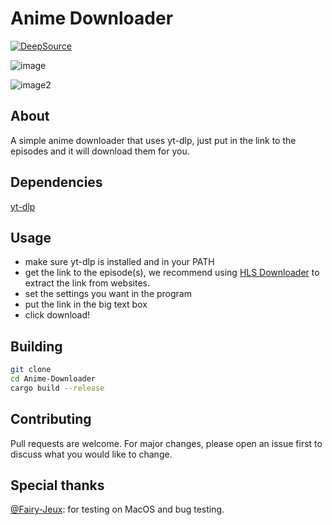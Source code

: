 # Anime Downloader

[![DeepSource](https://deepsource.io/gh/B0SEmc/Anime-Downloader.svg/?label=active+issues&token=OT1ncXYOtJsgq5kxkSkv8dz6)](https://deepsource.io/gh/B0SEmc/Anime-Downloader/?ref=repository-badge)

![image](https://i.imgur.com/8eSTQM2.png)

![image2](https://i.imgur.com/QbEaqBE.png)

## About
A simple anime downloader that uses yt-dlp, just put in the link to the episodes and it will download them for you.

## Dependencies
[yt-dlp](https://www.github.com/yt-dlp/yt-dlp)

## Usage
- make sure yt-dlp is installed and in your PATH
- get the link to the episode(s), we recommend using [HLS Downloader](https://github.com/puemos/hls-downloader) to extract the link from websites.
- set the settings you want in the program
- put the link in the big text box
- click download!

## Building
```bash
git clone
cd Anime-Downloader
cargo build --release
```

## Contributing
Pull requests are welcome. For major changes, please open an issue first to discuss what you would like to change.

## Special thanks
[@Fairy-Jeux](https://github.com/Fairy-Jeux): for testing on MacOS and bug testing.
